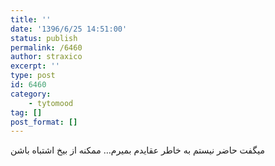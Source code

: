 ```yaml
---
title: ''
date: '1396/6/25 14:51:00'
status: publish
permalink: /6460
author: straxico
excerpt: ''
type: post
id: 6460
category:
    - tytomood
tag: []
post_format: []
---
```

میگفت حاضر نیستم به خاطر عقایدم بمیرم… ممکنه از بیخ اشتباه باشن